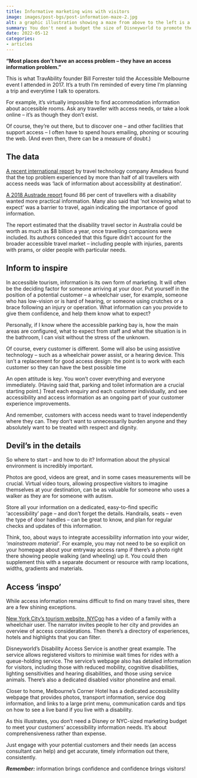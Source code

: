 ```yaml
---
title: Informative marketing wins with visitors
image: images/post-bgs/post-information-maze-2.jpg
alt: a graphic illustration showing a maze from above to the left is a symbol of a perons on crutches, to the far right is a small symbol of directional sign
summary: You don't need a budget the size of Disneyworld to promote the visitability of your business. But you do need to provide accurate information.
date: 2022-05-12
categories:
- articles
---
```


**“Most places don’t have an access problem – they have an access information problem.”**

This is what TravAbility founder Bill Forrester told the Accessible Melbourne event I attended in 2017. It’s a truth I’m reminded of every time I’m planning a trip and everytime I talk to operators.

For example, it’s virtually impossible to find accommodation information about accessible rooms. Ask any traveller with access needs, or take a look online – it’s as though they don’t exist.

Of course, they’re out there, but to discover one – and other facilities that support access – I often have to spend hours emailing, phoning or scouring the web. (And even then, there can be a measure of doubt.)

## The data

[A recent international report](https://amadeus.com/documents/en/airlines/research-report/voyage-of-discovery.pdf) by travel technology company Amadeus found that the top problem experienced by more than half of all travellers with access needs was ‘lack of information about accessibility at destination’.

[A 2018 Austrade report](https://www.tra.gov.au/ArticleDocuments/258/Executive%20Summary_Accessible_tourism_Vic_Qld_FINAL_Jan%202018.pdf.aspx?Embed=Y) found 86 per cent of travellers with a disability wanted more practical information. Many also said that ‘not knowing what to expect’ was a barrier to travel, again indicating the importance of good information.  

The report estimated that the disability travel sector in Australia could be worth as much as $8 billion a year, once travelling companions were included. Its authors conceded that this figure didn’t account for the broader accessible travel market – including people with injuries, parents with prams, or older people with particular needs.

## Inform to inspire
In accessible tourism, information is its own form of marketing. It will often be the deciding factor for someone arriving at your door.
Put yourself in the position of a potential customer – a wheelchair user, for example, someone who has low-vision or is hard of hearing, or someone using crutches or a brace following an injury or operation. What information can you provide to give them confidence, and help them know what to expect?

Personally, if I know where the accessible parking bay is, how the main areas are configured, what to expect from staff and what the situation is in the bathroom, I can visit without the stress of the unknown.

Of course, every customer is different. Some will also be using assistive technology – such as a wheelchair power assist, or a hearing device. This isn’t a replacement for good access design: the point is to work with each customer so they can have the best possible time

An open attitude is key. You won’t cover everything and everyone immediately. (Having said that, parking and toilet information are a crucial starting point.)
Treat each enquiry and each customer individually, and see accessibility and access information as an ongoing part of your customer experience improvements.

And remember, customers with access needs want to travel independently where they can. They don’t want to unnecessarily burden anyone and they absolutely want to be treated with respect and dignity.

## Devil’s in the details

So where to start – and how to do it? Information about the physical environment is incredibly important.

Photos are good, videos are great, and in some cases measurements will be crucial. Virtual video tours, allowing prospective visitors to imagine themselves at your destination, can be as valuable for someone who uses a walker as they are for someone with autism.

Store all your information on a dedicated, easy-to-find specific ‘accessibility’ page – and don’t forget the details. Handrails, seats – even the type of door handles – can be great to know, and plan for regular checks and updates of this information.



Think, too, about ways to integrate accessibility information into your wider, *‘mainstream material’*. For example, you may not need to be so explicit on your homepage about your entryway access ramp if there’s a photo right there showing people walking (and wheeling) up it. You could then supplement this with a separate document or resource with ramp locations, widths, gradients and materials.

## Access ‘inspo’
While access information remains difficult to find on many travel sites, there are a few shining exceptions.

[New York City’s tourism website, NYCgo](https://www.nycgo.com/plan-your-trip/basic-information/accessibility/) has a video of a family with a wheelchair user. The narrator invites people to her city and provides an overview of access considerations. Then there’s a directory of experiences, hotels and highlights that you can filter.

Disneyworld’s Disability Access Service is another great example. The service allows registered visitors to minimise wait times for rides with a queue-holding service.
The service’s webpage also has detailed information for visitors, including those with reduced mobility, cognitive disabilities, lighting sensitivities and hearing disabilities, and those using service animals. There’s also a dedicated disabled visitor phoneline and email.

Closer to home, Melbourne’s Corner Hotel has a dedicated accessibility webpage that provides photos, transport information, service dog information, and links to a large print menu, communication cards and tips on how to see a live band if you live with a disability.

As this illustrates, you don’t need a Disney or NYC-sized marketing budget to meet your customers’ accessibility information needs. It’s about comprehensiveness rather than expense.

Just engage with your potential customers and their needs (an access consultant can help) and get accurate, timely information out there, consistently.

***Remember:*** information brings confidence and confidence brings visitors!
